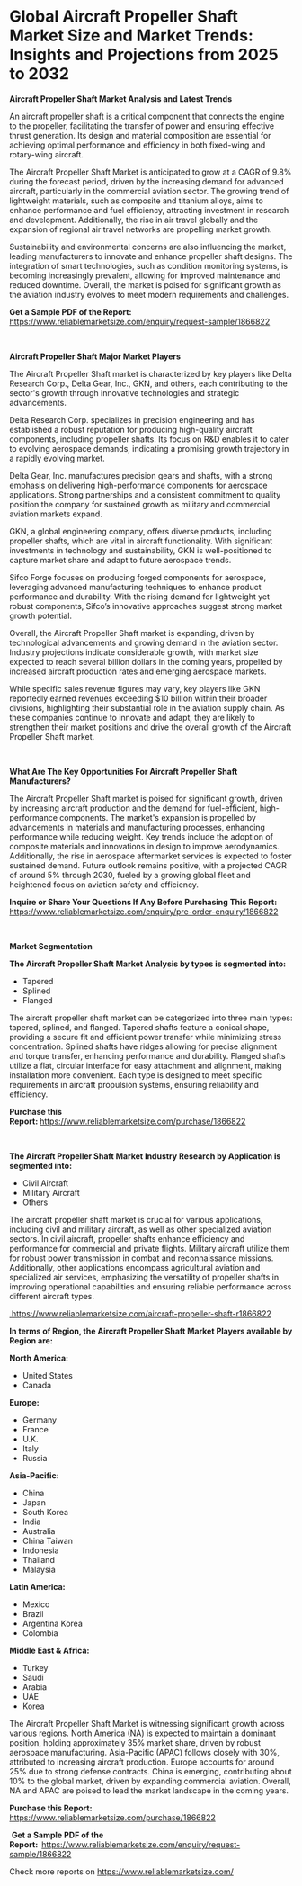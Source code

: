<p><h1>Global Aircraft Propeller Shaft Market Size and Market Trends: Insights and Projections from 2025 to 2032</h1></p><p><strong>Aircraft Propeller Shaft Market Analysis and Latest Trends</strong></p>
<p><p>An aircraft propeller shaft is a critical component that connects the engine to the propeller, facilitating the transfer of power and ensuring effective thrust generation. Its design and material composition are essential for achieving optimal performance and efficiency in both fixed-wing and rotary-wing aircraft.</p><p>The Aircraft Propeller Shaft Market is anticipated to grow at a CAGR of 9.8% during the forecast period, driven by the increasing demand for advanced aircraft, particularly in the commercial aviation sector. The growing trend of lightweight materials, such as composite and titanium alloys, aims to enhance performance and fuel efficiency, attracting investment in research and development. Additionally, the rise in air travel globally and the expansion of regional air travel networks are propelling market growth.</p><p>Sustainability and environmental concerns are also influencing the market, leading manufacturers to innovate and enhance propeller shaft designs. The integration of smart technologies, such as condition monitoring systems, is becoming increasingly prevalent, allowing for improved maintenance and reduced downtime. Overall, the market is poised for significant growth as the aviation industry evolves to meet modern requirements and challenges.</p></p>
<p><strong>Get a Sample PDF of the Report:&nbsp;</strong> <a href="https://www.reliablemarketsize.com/enquiry/request-sample/1866822?utm_campaign=3536&utm_medium=2&utm_source=Github&utm_content=ia&utm_term=11042025&utm_id=aircraft-propeller-shaft">https://www.reliablemarketsize.com/enquiry/request-sample/1866822</a></p>
<p>&nbsp;</p>
<p><strong>Aircraft Propeller Shaft Major Market Players</strong></p>
<p><p>The Aircraft Propeller Shaft market is characterized by key players like Delta Research Corp., Delta Gear, Inc., GKN, and others, each contributing to the sector's growth through innovative technologies and strategic advancements. </p><p>Delta Research Corp. specializes in precision engineering and has established a robust reputation for producing high-quality aircraft components, including propeller shafts. Its focus on R&D enables it to cater to evolving aerospace demands, indicating a promising growth trajectory in a rapidly evolving market.</p><p>Delta Gear, Inc. manufactures precision gears and shafts, with a strong emphasis on delivering high-performance components for aerospace applications. Strong partnerships and a consistent commitment to quality position the company for sustained growth as military and commercial aviation markets expand.</p><p>GKN, a global engineering company, offers diverse products, including propeller shafts, which are vital in aircraft functionality. With significant investments in technology and sustainability, GKN is well-positioned to capture market share and adapt to future aerospace trends.</p><p>Sifco Forge focuses on producing forged components for aerospace, leveraging advanced manufacturing techniques to enhance product performance and durability. With the rising demand for lightweight yet robust components, Sifco’s innovative approaches suggest strong market growth potential.</p><p>Overall, the Aircraft Propeller Shaft market is expanding, driven by technological advancements and growing demand in the aviation sector. Industry projections indicate considerable growth, with market size expected to reach several billion dollars in the coming years, propelled by increased aircraft production rates and emerging aerospace markets.</p><p>While specific sales revenue figures may vary, key players like GKN reportedly earned revenues exceeding $10 billion within their broader divisions, highlighting their substantial role in the aviation supply chain. As these companies continue to innovate and adapt, they are likely to strengthen their market positions and drive the overall growth of the Aircraft Propeller Shaft market.</p></p>
<p>&nbsp;</p>
<p><strong>What Are The Key Opportunities For Aircraft Propeller Shaft Manufacturers?</strong></p>
<p><p>The Aircraft Propeller Shaft market is poised for significant growth, driven by increasing aircraft production and the demand for fuel-efficient, high-performance components. The market's expansion is propelled by advancements in materials and manufacturing processes, enhancing performance while reducing weight. Key trends include the adoption of composite materials and innovations in design to improve aerodynamics. Additionally, the rise in aerospace aftermarket services is expected to foster sustained demand. Future outlook remains positive, with a projected CAGR of around 5% through 2030, fueled by a growing global fleet and heightened focus on aviation safety and efficiency.</p></p>
<p><strong>Inquire or Share Your Questions If Any Before Purchasing This Report:</strong> <a href="https://www.reliablemarketsize.com/enquiry/pre-order-enquiry/1866822?utm_campaign=3536&utm_medium=2&utm_source=Github&utm_content=ia&utm_term=11042025&utm_id=aircraft-propeller-shaft">https://www.reliablemarketsize.com/enquiry/pre-order-enquiry/1866822</a></p>
<p>&nbsp;</p>
<p><strong>Market Segmentation</strong></p>
<p><strong>The Aircraft Propeller Shaft Market Analysis by types is segmented into:</strong></p>
<p><ul><li>Tapered</li><li>Splined</li><li>Flanged</li></ul></p>
<p><p>The aircraft propeller shaft market can be categorized into three main types: tapered, splined, and flanged. Tapered shafts feature a conical shape, providing a secure fit and efficient power transfer while minimizing stress concentration. Splined shafts have ridges allowing for precise alignment and torque transfer, enhancing performance and durability. Flanged shafts utilize a flat, circular interface for easy attachment and alignment, making installation more convenient. Each type is designed to meet specific requirements in aircraft propulsion systems, ensuring reliability and efficiency.</p></p>
<p><strong>Purchase this Report:&nbsp;</strong><a href="https://www.reliablemarketsize.com/purchase/1866822?utm_campaign=3536&utm_medium=2&utm_source=Github&utm_content=ia&utm_term=11042025&utm_id=aircraft-propeller-shaft">https://www.reliablemarketsize.com/purchase/1866822</a></p>
<p>&nbsp;</p>
<p><strong>The Aircraft Propeller Shaft Market Industry Research by Application is segmented into:</strong></p>
<p><ul><li>Civil Aircraft</li><li>Military Aircraft</li><li>Others</li></ul></p>
<p><p>The aircraft propeller shaft market is crucial for various applications, including civil and military aircraft, as well as other specialized aviation sectors. In civil aircraft, propeller shafts enhance efficiency and performance for commercial and private flights. Military aircraft utilize them for robust power transmission in combat and reconnaissance missions. Additionally, other applications encompass agricultural aviation and specialized air services, emphasizing the versatility of propeller shafts in improving operational capabilities and ensuring reliable performance across different aircraft types.</p></p>
<p><a href="https://www.reliablemarketsize.com/aircraft-propeller-shaft-r1866822?utm_campaign=3536&utm_medium=2&utm_source=Github&utm_content=ia&utm_term=11042025&utm_id=aircraft-propeller-shaft">&nbsp;https://www.reliablemarketsize.com/aircraft-propeller-shaft-r1866822</a></p>
<p><strong>In terms of Region, the Aircraft Propeller Shaft Market Players available by Region are:</strong></p>
<p>
    <p> <strong> North America: </strong>
        <ul>
            <li>United States</li>
            <li>Canada</li>
        </ul>
        </p> 
    <p> <strong> Europe: </strong>
        <ul>
            <li>Germany</li>
            <li>France</li>
            <li>U.K.</li>
            <li>Italy</li>
            <li>Russia</li>
        </ul>
        </p> 
    <p> <strong> Asia-Pacific: </strong>
        <ul>
            <li>China</li>
            <li>Japan</li>
            <li>South Korea</li>
            <li>India</li>
            <li>Australia</li>
            <li>China Taiwan</li>
            <li>Indonesia</li>
            <li>Thailand</li>
            <li>Malaysia</li>
        </ul>
        </p> 
    <p> <strong> Latin America: </strong>
        <ul>
            <li>Mexico</li>
            <li>Brazil</li>
            <li>Argentina Korea</li>
            <li>Colombia</li>
        </ul>
        </p> 
    <p> <strong> Middle East & Africa: </strong>
        <ul>
            <li>Turkey</li>
            <li>Saudi</li>
            <li>Arabia</li>
            <li>UAE</li>
            <li>Korea</li>
        </ul>
    </p>
    </p>
<p><p>The Aircraft Propeller Shaft Market is witnessing significant growth across various regions. North America (NA) is expected to maintain a dominant position, holding approximately 35% market share, driven by robust aerospace manufacturing. Asia-Pacific (APAC) follows closely with 30%, attributed to increasing aircraft production. Europe accounts for around 25% due to strong defense contracts. China is emerging, contributing about 10% to the global market, driven by expanding commercial aviation. Overall, NA and APAC are poised to lead the market landscape in the coming years.</p></p>
<p><strong>Purchase this Report: </strong><a href="https://www.reliablemarketsize.com/purchase/1866822?utm_campaign=3536&utm_medium=2&utm_source=Github&utm_content=ia&utm_term=11042025&utm_id=aircraft-propeller-shaft">https://www.reliablemarketsize.com/purchase/1866822</a></p>
<p>&nbsp;<strong>Get a Sample PDF of the Report:&nbsp;&nbsp;</strong><a href="https://www.reliablemarketsize.com/enquiry/request-sample/1866822?utm_campaign=3536&utm_medium=2&utm_source=Github&utm_content=ia&utm_term=11042025&utm_id=aircraft-propeller-shaft">https://www.reliablemarketsize.com/enquiry/request-sample/1866822</a></p>
<p><strong></strong></p>
<p>Check more reports on <a href="https://www.reliablemarketsize.com/?utm_campaign=3536&utm_medium=2&utm_source=Github&utm_content=ia&utm_term=11042025&utm_id=aircraft-propeller-shaft">https://www.reliablemarketsize.com/</a></p>